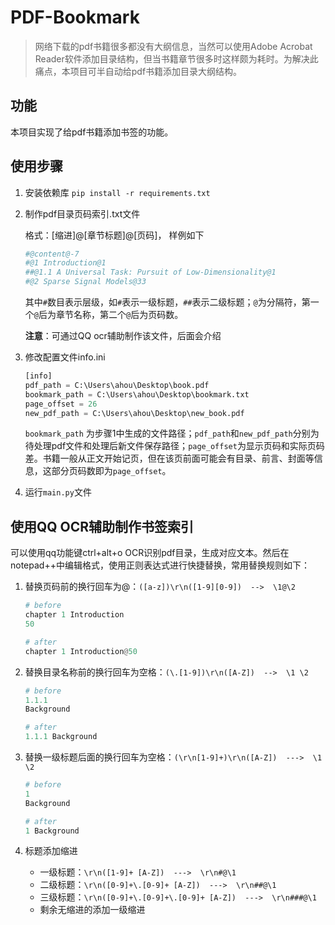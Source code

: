 # PDF-Bookmark

> 网络下载的pdf书籍很多都没有大纲信息，当然可以使用Adobe Acrobat Reader软件添加目录结构，但当书籍章节很多时这样颇为耗时。为解决此痛点，本项目可半自动给pdf书籍添加目录大纲结构。

## 功能

本项目实现了给pdf书籍添加书签的功能。

## 使用步骤

1. 安装依赖库 `pip install -r requirements.txt
`
2. 制作pdf目录页码索引.txt文件

    格式：[缩进]@[章节标题]@[页码]，
    样例如下

    ```python
    #@content@-7
    #@1 Introduction@1
    ##@1.1 A Universal Task: Pursuit of Low-Dimensionality@1
    #@2 Sparse Signal Models@33
    ```

    其中`#`数目表示层级，如`#`表示一级标题，`##`表示二级标题；`@`为分隔符，第一个`@`后为章节名称，第二个`@`后为页码数。

    **注意**：可通过QQ ocr辅助制作该文件，后面会介绍

3. 修改配置文件info.ini

    ```python
    [info]
    pdf_path = C:\Users\ahou\Desktop\book.pdf
    bookmark_path = C:\Users\ahou\Desktop\bookmark.txt
    page_offset = 26
    new_pdf_path = C:\Users\ahou\Desktop\new_book.pdf
    ```

    `bookmark_path` 为步骤1中生成的文件路径；`pdf_path`和`new_pdf_path`分别为待处理pdf文件和处理后新文件保存路径；`page_offset`为显示页码和实际页码差。书籍一般从正文开始记页，但在该页前面可能会有目录、前言、封面等信息，这部分页码数即为`page_offset`。

4. 运行`main.py`文件

## 使用QQ OCR辅助制作书签索引

可以使用qq功能键ctrl+alt+o OCR识别pdf目录，生成对应文本。然后在notepad++中编辑格式，使用正则表达式进行快捷替换，常用替换规则如下：

1. 替换页码前的换行回车为@：`([a-z])\r\n([1-9][0-9])  -->  \1@\2`

    ```python
    # before
    chapter 1 Introduction
    50
    
    # after
    chapter 1 Introduction@50
    ```

2. 替换目录名称前的换行回车为空格：`(\.[1-9])\r\n([A-Z])  -->  \1 \2`

    ```python
    # before
    1.1.1
    Background
    
    # after
    1.1.1 Background
    ```

3. 替换一级标题后面的换行回车为空格：`(\r\n[1-9]+)\r\n([A-Z])  --->  \1 \2`

    ```python
    # before
    1
    Background
    
    # after
    1 Background
    ```

4. 标题添加缩进
   - 一级标题：`\r\n([1-9]+ [A-Z])  --->  \r\n#@\1`
   - 二级标题：`\r\n([0-9]+\.[0-9]+ [A-Z])  --->  \r\n##@\1`
   - 三级标题：`\r\n([0-9]+\.[0-9]+\.[0-9]+ [A-Z])  --->  \r\n###@\1`
   - 剩余无缩进的添加一级缩进
